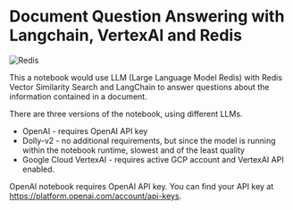 # Document Question Answering with Langchain, VertexAI and Redis

![Redis](https://redis.com/wp-content/themes/wpx/assets/images/logo-redis.svg?auto=webp&quality=85,75&width=120)

This a notebook would use LLM (Large Language Model Redis) with Redis Vector Similarity Search and LangChain to answer questions about the information contained in a document.

There are three versions of the notebook, using different LLMs.

- OpenAI - requires OpenAI API key
- Dolly-v2 - no additional requirements, but since the model is running within the notebook runtime, slowest and of the least quality
- Google Cloud VertexAI - requires active GCP account and VertexAI API enabled.

OpenAI notebook requires OpenAI API key. You can find your API key at https://platform.openai.com/account/api-keys.